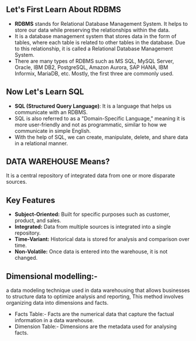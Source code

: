 ## Let's First Learn About RDBMS

- **RDBMS** stands for Relational Database Management System. It helps to store our data while preserving the relationships within the data.
- It is a database management system that stores data in the form of tables, where each table is related to other tables in the database. Due to this relationship, it is called a Relational Database Management System.
- There are many types of RDBMS such as MS SQL, MySQL Server, Oracle, IBM DB2, PostgreSQL, Amazon Aurora, SAP HANA, IBM Informix, MariaDB, etc. Mostly, the first three are commonly used.

## Now Let's Learn SQL

- **SQL (Structured Query Language)**: It is a language that helps us communicate with an RDBMS.
- SQL is also referred to as a "Domain-Specific Language," meaning it is more user-friendly and not as programmatic, similar to how we communicate in simple English.
- With the help of SQL, we can create, manipulate, delete, and share data in a relational manner.

## DATA WAREHOUSE Means?
It is a central repository of integrated data from one or more disparate sources.
## Key Features
- **Subject-Oriented:** Built for specific purposes such as customer, product, and sales.
- **Integrated:** Data from multiple sources is integrated into a single repository.
- **Time-Variant:** Historical data is stored for analysis and comparison over time.
- **Non-Volatile:** Once data is entered into the warehouse, it is not changed.

## Dimensional modelling:- 
a data modeling technique used in data warehousing that allows businesses to structure data to optimize analysis and reporting, This method involves organizing data into dimensions and facts.
- Facts Table:- Facts are the numerical data that capture the factual information in a data warehouse.
- Dimension Table:- Dimensions are the metadata used for analysing facts.






































